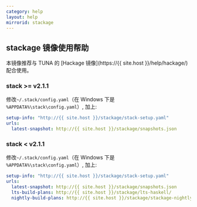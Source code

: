```yaml
---
category: help
layout: help
mirrorid: stackage
---
```


## stackage 镜像使用帮助

本镜像推荐与 TUNA 的 [Hackage 镜像](https://{{ site.host }}/help/hackage/)配合使用。

### stack >= v2.1.1

修改`~/.stack/config.yaml`（在 Windows 下是 `%APPDATA%\stack\config.yaml`）, 加上:

```yaml
setup-info: "http://{{ site.host }}/stackage/stack-setup.yaml"
urls:
  latest-snapshot: http://{{ site.host }}/stackage/snapshots.json
```

### stack < v2.1.1

修改`~/.stack/config.yaml`（在 Windows 下是 `%APPDATA%\stack\config.yaml`）, 加上:

```yaml
setup-info: "http://{{ site.host }}/stackage/stack-setup.yaml"
urls:
  latest-snapshot: http://{{ site.host }}/stackage/snapshots.json
  lts-build-plans: http://{{ site.host }}/stackage/lts-haskell/
  nightly-build-plans: http://{{ site.host }}/stackage/stackage-nightly/
```
